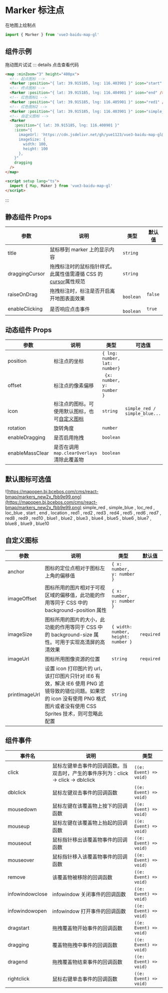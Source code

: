 # Marker 标注点

在地图上绘制点

```ts
import { Marker } from 'vue3-baidu-map-gl'
```

## 组件示例

<div>
<Map
  :minZoom="3"
  :zoom='16'
  height="400px"
>
  <Marker
    :position="{ lat: 39.918184, lng: 116.403901 }"
    enableDragging
  />
  <Marker
    :position="{ lat: 39.915185, lng: 116.403901 }"
    icon="start"
  />
  <Marker
    :position="{ lat: 39.915185, lng: 116.404901 }"
    icon="end"
  />
  <Marker
    :position="{ lat: 39.915185, lng: 116.405901 }"
    icon="red1"
  />
  <Marker
    :position="{ lat: 39.915185, lng: 116.406901 }"
    icon="simple_red"
  />
  <Marker
			:position="{ lat: 39.915185, lng: 116.400901 }"
			:icon="{
        imageUrl: 'https://cdn.jsdelivr.net/gh/yue1123/vue3-baidu-map-gl@0.0.21/docs/public/logo.png',
        imageSize: {
          width: 100,
          height: 100
        },
      }"
			enableDragging
		/>
</Map>
</div>

拖动图片试试
::: details 点击查看代码

```html
<map :minZoom="3" height="400px">
  <!-- 起点图标 -->
  <Marker :position="{ lat: 39.915185, lng: 116.403901 }" icon="start" />
  <!-- 终点图标 -->
  <Marker :position="{ lat: 39.915185, lng: 116.404901 }" icon="end" />
  <!-- 红色图标1 -->
  <Marker :position="{ lat: 39.915185, lng: 116.405901 }" icon="red1" />
  <!-- 红色图标2 -->
  <Marker :position="{ lat: 39.915185, lng: 116.403901 }" icon="simple_red" />
  <!-- 自定义图标 -->
  <Marker
    :position="{ lat: 39.915185, lng: 116.400901 }"
    :icon="{
      imageUrl: 'https://cdn.jsdelivr.net/gh/yue1123/vue3-baidu-map-gl@0.0.21/docs/public/logo.png',
      imageSize: {
        width: 100,
        height: 100
      },
    }"
    dragging
  />
</map>

<script setup lang="ts">
  import { Map, Maker } from 'vue3-baidu-map-gl'
</script>
```

:::

## 静态组件 Props

| 参数           | 说明                                                                                                                     | 类型       | 默认值  |
| -------------- | ------------------------------------------------------------------------------------------------------------------------ | ---------- | ------- |
| title          | 鼠标移到 marker 上的显示内容                                                                                             | `string`   |         |
| draggingCursor | 拖拽标注时的鼠标指针样式。此属性值需遵循 CSS 的[cursor](https://developer.mozilla.org/en-US/docs/Web/CSS/cursor)属性规范 | `string`   |         |
| raiseOnDrag    | 拖拽标注时，标注是否开启离开地图表面效果                                                                                 | ` boolean` | `false` |
| enableClicking | 是否响应点击事件                                                                                                         | ` boolean` | `true`  |

## 动态组件 Props

| 参数            | 说明                                                        | 类型                          | 可选值                        | 默认值     |
| --------------- | ----------------------------------------------------------- | ----------------------------- | ----------------------------- | ---------- |
| position        | 标注点的坐标                                                | `{ lng: number, lat: number}` |                               | `required` |
| offset          | 标注点的像素偏移                                            | ` {x: number, y: number }`    |                               |            |
| icon            | 标注点的图标。可使用默认图标，也可[自定义图标](#自定义图标) | `string `                     | `simple_red / simple_blue...` |            |
| rotation        | 旋转角度                                                    | `number `                     |                               |            |
| enableDragging  | 是否启用拖拽                                                | `boolean `                    |                               | ` true`    |
| enableMassClear | 是否在调用 `map.clearOverlays` 清除此覆盖物                 | `boolean `                    |                               | `true `    |

## 默认图标可选值

![https://mapopen.bj.bcebos.com/cms/react-bmap/markers_new2x_fbb9e99.png](https://mapopen.bj.bcebos.com/cms/react-bmap/markers_new2x_fbb9e99.png)
simple_red , simple_blue , loc_red , loc_blue , start , end , location , red1 , red2 , red3 , red4 , red5 , red6 , red7 , red8 , red9 , red10 , blue1 , blue2 , blue3 , blue4 , blue5 , blue6 , blue7 , blue8 , blue9 , blue10

## 自定义图标

| 参数          | 说明                                                                                                                                                                        | 类型                                | 默认值     |
| ------------- | --------------------------------------------------------------------------------------------------------------------------------------------------------------------------- | ----------------------------------- | ---------- |
| anchor        | 图标的定位点相对于图标左上角的偏移值                                                                                                                                        | `{ x: number, y: number }`          |            |
| imageOffset   | 图标所用的图片相对于可视区域的偏移值，此功能的作用等同于 CSS 中的 background-position 属性                                                                                  | `{ x: number, y: number }`          |            |
| imageSize     | 图标所用的图片的大小，此功能的作用等同于 CSS 中的 background-size 属性。可用于实现高清屏的高清效果                                                                          | `{ width: number, height: number }` | `required` |
| imageUrl      | 图标所用图像资源的位置                                                                                                                                                      | `string`                            | `required` |
| printImageUrl | 设置 icon 打印图片的 url，该打印图片只针对 IE6 有效，解决 IE6 使用 PNG 滤镜导致的错位问题。如果您的 icon 没有使用 PNG 格式图片或者没有使用 CSS Sprites 技术，则可忽略此配置 | `string `                           |            |

## 组件事件

| 事件名          | 说明                                                                               | 类型                   |
| --------------- | ---------------------------------------------------------------------------------- | ---------------------- |
| click           | 鼠标左键单击事件的回调函数。当双击时，产生的事件序列为：click -> click -> dblclick | `((e: Event) => void)` |
| dblclick        | 鼠标左键双击事件的回调函数                                                         | `((e: Event) => void)` |
| mousedown       | 鼠标左键在该覆盖物上按下的回调函数                                                 | `((e: Event) => void)` |
| mouseup         | 鼠标左键在该覆盖物上抬起的回调函数                                                 | `((e: Event) => void)` |
| mouseout        | 鼠标指针移出该覆盖物事件的回调函数                                                 | `((e: Event) => void)` |
| mouseover       | 鼠标指针移入该覆盖物事件的回调函数                                                 | `((e: Event) => void)` |
| remove          | 该覆盖物被移除的回调函数                                                           | `((e: Event) => void)` |
| infowindowclose | infowindow 关闭事件的回调函数                                                      | `((e: Event) => void)` |
| infowindowopen  | infowindow 打开事件的回调函数                                                      | `((e: Event) => void)` |
| dragstart       | 拖拽覆盖物开始事件的回调函数                                                       | `((e: Event) => void)` |
| dragging        | 覆盖物拖拽中事件的回调函数                                                         | `((e: Event) => void)` |
| dragend         | 拖拽覆盖物结束事件的回调函数                                                       | `((e: Event) => void)` |
| rightclick      | 鼠标右键单击事件的回调函数                                                         | `((e: Event) => void)` |
